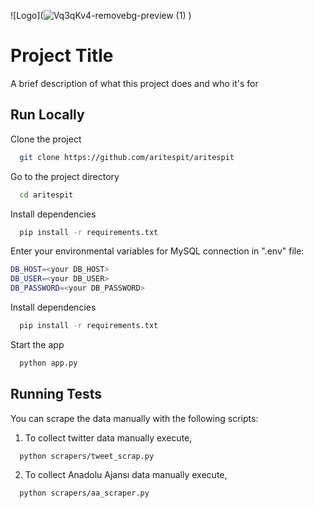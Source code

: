 ![Logo](![Vq3qKv4-removebg-preview (1)](https://github.com/aritespit/aritespit/assets/64483224/0ab01a40-0851-43cc-bb61-2523434e7056)
)


# Project Title

A brief description of what this project does and who it's for


## Run Locally

Clone the project

```bash
  git clone https://github.com/aritespit/aritespit
```

Go to the project directory

```bash
  cd aritespit
```

Install dependencies

```bash
  pip install -r requirements.txt
```

Enter your environmental variables for MySQL connection in ".env" file:

```bash
DB_HOST=<your DB_HOST>
DB_USER=<your DB_USER>
DB_PASSWORD=<your DB_PASSWORD>
```
Install dependencies

```bash
  pip install -r requirements.txt
```

Start the app

```bash
  python app.py
```


## Running Tests

You can scrape the data manually with the following scripts:

1) To collect twitter data manually execute,
```bash
  python scrapers/tweet_scrap.py
```
2) To collect Anadolu Ajansı data manually execute,
```bash
  python scrapers/aa_scraper.py
```

